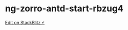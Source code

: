 # ng-zorro-antd-start-rbzug4

[Edit on StackBlitz ⚡️](https://stackblitz.com/edit/ng-zorro-antd-start-rbzug4)